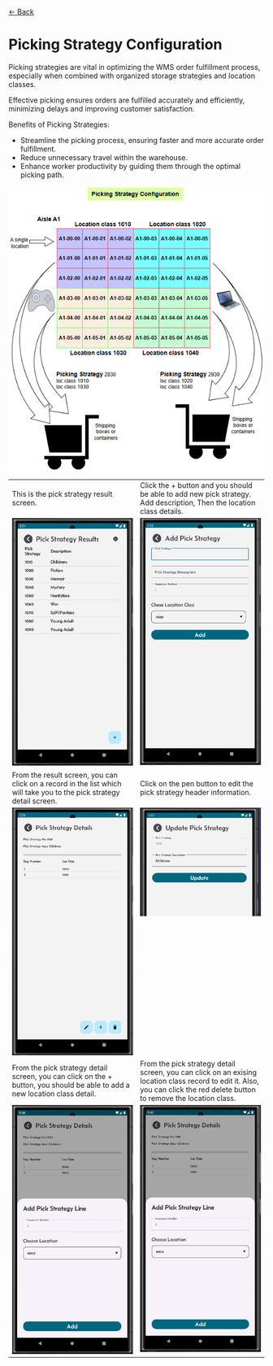 [← Back](miniWMSConfiguration.md)

# Picking Strategy Configuration

Picking strategies are vital in optimizing the WMS order fulfillment process, especially when combined with organized storage strategies and location classes.

Effective picking ensures orders are fulfilled accurately and efficiently, minimizing delays and improving customer satisfaction.

Benefits of Picking Strategies:

- Streamline the picking process, ensuring faster and more accurate order fulfillment.
- Reduce unnecessary travel within the warehouse.
- Enhance worker productivity by guiding them through the optimal picking path.

![Step 2](asset/pickingStrategy.png)


<table>
  <tr>
    <td style="width: 50%; text-align: left;">This is the pick strategy result screen.</td>
    <td style="width: 50%; text-align: left;">Click the + button and you should be able to add new pick strategy. Add description, Then the location class details.</td>
  </tr>
  <tr>
    <td style="vertical-align: top;">
      <img src="asset/pickStrategy1.png" alt="Step 1">
    </td>
    <td style="vertical-align: top;">
      <img src="asset/pickStrategy2.png" alt="Step 2">
    </td>
  </tr>
  <tr>
    <td style="width: 50%; text-align: left;">From the result screen, you can click on a record in the list which will take you to the pick strategy detail screen.</td>
    <td style="width: 50%; text-align: left;">Click on the pen button to edit the pick strategy header information.</td>
  </tr>
  <tr>
    <td style="vertical-align: top;">
      <img src="asset/pickStrategy3.png" alt="Step 1">
    </td>
    <td style="vertical-align: top;">
      <img src="asset/pickStrategy4.png" alt="Step 2">
    </td>
  </tr>
    <tr>
    <td style="width: 50%; text-align: left;">From the pick strategy detail screen, you can click on the + button, you should be able to add a new location class detail.</td>
    <td style="width: 50%; text-align: left;">From the pick strategy detail screen, you can click on an exising location class record to edit it. Also, you can click the red delete button to remove the location class.</td>
  </tr>
  <tr>
    <td style="vertical-align: top;">
      <img src="asset/pickStrategy5.png" alt="Step 1">
    </td>
    <td style="vertical-align: top;">
      <img src="asset/pickStrategy6.png" alt="Step 2">
    </td>
  </tr>
</table>

